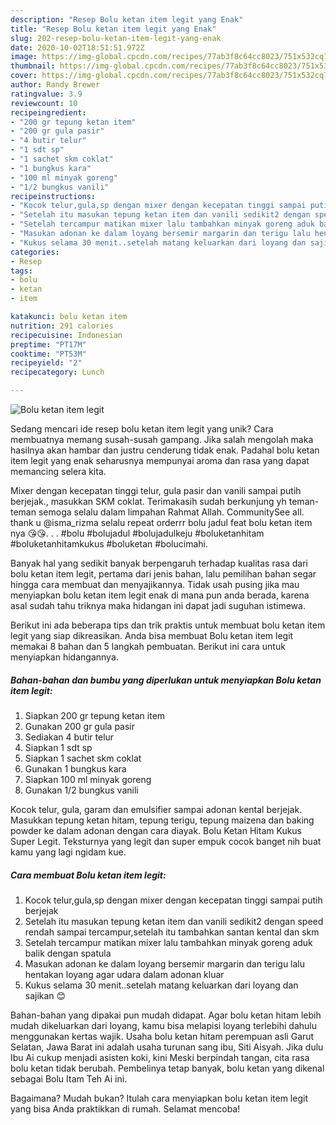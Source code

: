 ```yaml
---
description: "Resep Bolu ketan item legit yang Enak"
title: "Resep Bolu ketan item legit yang Enak"
slug: 202-resep-bolu-ketan-item-legit-yang-enak
date: 2020-10-02T18:51:51.972Z
image: https://img-global.cpcdn.com/recipes/77ab3f8c64cc8023/751x532cq70/bolu-ketan-item-legit-foto-resep-utama.jpg
thumbnail: https://img-global.cpcdn.com/recipes/77ab3f8c64cc8023/751x532cq70/bolu-ketan-item-legit-foto-resep-utama.jpg
cover: https://img-global.cpcdn.com/recipes/77ab3f8c64cc8023/751x532cq70/bolu-ketan-item-legit-foto-resep-utama.jpg
author: Randy Brewer
ratingvalue: 3.9
reviewcount: 10
recipeingredient:
- "200 gr tepung ketan item"
- "200 gr gula pasir"
- "4 butir telur"
- "1 sdt sp"
- "1 sachet skm coklat"
- "1 bungkus kara"
- "100 ml minyak goreng"
- "1/2 bungkus vanili"
recipeinstructions:
- "Kocok telur,gula,sp dengan mixer dengan kecepatan tinggi sampai putih berjejak"
- "Setelah itu masukan tepung ketan item dan vanili sedikit2 dengan speed rendah sampai tercampur,setelah itu tambahkan santan kental dan skm"
- "Setelah tercampur matikan mixer lalu tambahkan minyak goreng aduk balik dengan spatula"
- "Masukan adonan ke dalam loyang bersemir margarin dan terigu lalu hentakan loyang agar udara dalam adonan kluar"
- "Kukus selama 30 menit..setelah matang keluarkan dari loyang dan sajikan 😊"
categories:
- Resep
tags:
- bolu
- ketan
- item

katakunci: bolu ketan item 
nutrition: 291 calories
recipecuisine: Indonesian
preptime: "PT17M"
cooktime: "PT53M"
recipeyield: "2"
recipecategory: Lunch

---
```



![Bolu ketan item legit](https://img-global.cpcdn.com/recipes/77ab3f8c64cc8023/751x532cq70/bolu-ketan-item-legit-foto-resep-utama.jpg)

Sedang mencari ide resep bolu ketan item legit yang unik? Cara membuatnya memang susah-susah gampang. Jika salah mengolah maka hasilnya akan hambar dan justru cenderung tidak enak. Padahal bolu ketan item legit yang enak seharusnya mempunyai aroma dan rasa yang dapat memancing selera kita.

Mixer dengan kecepatan tinggi telur, gula pasir dan vanili sampai putih berjejak., masukkan SKM coklat. Terimakasih sudah berkunjung yh teman-teman semoga selalu dalam limpahan Rahmat Allah. CommunitySee all. thank u @isma_rizma selalu repeat orderrr bolu jadul feat bolu ketan item nya 😘😘. . . #bolu #bolujadul #bolujadulkeju #boluketanhitam #boluketanhitamkukus #boluketan #bolucimahi.

Banyak hal yang sedikit banyak berpengaruh terhadap kualitas rasa dari bolu ketan item legit, pertama dari jenis bahan, lalu pemilihan bahan segar hingga cara membuat dan menyajikannya. Tidak usah pusing jika mau menyiapkan bolu ketan item legit enak di mana pun anda berada, karena asal sudah tahu triknya maka hidangan ini dapat jadi suguhan istimewa.


Berikut ini ada beberapa tips dan trik praktis untuk membuat bolu ketan item legit yang siap dikreasikan. Anda bisa membuat Bolu ketan item legit memakai 8 bahan dan 5 langkah pembuatan. Berikut ini cara untuk menyiapkan hidangannya.

<!--inarticleads1-->

##### Bahan-bahan dan bumbu yang diperlukan untuk menyiapkan Bolu ketan item legit:

1. Siapkan 200 gr tepung ketan item
1. Gunakan 200 gr gula pasir
1. Sediakan 4 butir telur
1. Siapkan 1 sdt sp
1. Siapkan 1 sachet skm coklat
1. Gunakan 1 bungkus kara
1. Siapkan 100 ml minyak goreng
1. Gunakan 1/2 bungkus vanili


Kocok telur, gula, garam dan emulsifier sampai adonan kental berjejak. Masukkan tepung ketan hitam, tepung terigu, tepung maizena dan baking powder ke dalam adonan dengan cara diayak. Bolu Ketan Hitam Kukus Super Legit. Teksturnya yang legit dan super empuk cocok banget nih buat kamu yang lagi ngidam kue. 

<!--inarticleads2-->

##### Cara membuat Bolu ketan item legit:

1. Kocok telur,gula,sp dengan mixer dengan kecepatan tinggi sampai putih berjejak
1. Setelah itu masukan tepung ketan item dan vanili sedikit2 dengan speed rendah sampai tercampur,setelah itu tambahkan santan kental dan skm
1. Setelah tercampur matikan mixer lalu tambahkan minyak goreng aduk balik dengan spatula
1. Masukan adonan ke dalam loyang bersemir margarin dan terigu lalu hentakan loyang agar udara dalam adonan kluar
1. Kukus selama 30 menit..setelah matang keluarkan dari loyang dan sajikan 😊


Bahan-bahan yang dipakai pun mudah didapat. Agar bolu ketan hitam lebih mudah dikeluarkan dari loyang, kamu bisa melapisi loyang terlebihi dahulu menggunakan kertas wajik. Usaha bolu ketan hitam perempuan asli Garut Selatan, Jawa Barat ini adalah usaha turunan sang ibu, Siti Aisyah. Jika dulu Ibu Ai cukup menjadi asisten koki, kini Meski berpindah tangan, cita rasa bolu ketan tidak berubah. Pembelinya tetap banyak, bolu ketan yang dikenal sebagai Bolu Itam Teh Ai ini. 

Bagaimana? Mudah bukan? Itulah cara menyiapkan bolu ketan item legit yang bisa Anda praktikkan di rumah. Selamat mencoba!
